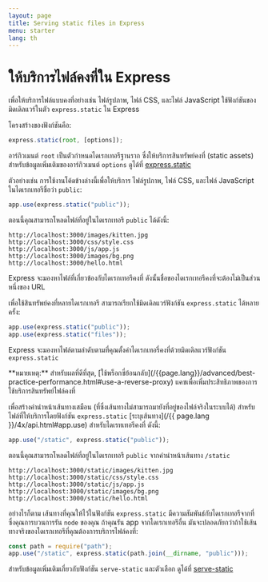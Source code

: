 ```yaml
---
layout: page
title: Serving static files in Express
menu: starter
lang: th
---
```


# ให้บริการไฟล์คงที่ใน Express

เพื่อให้บริการไฟล์แบบคงที่อย่างเช่น ไฟล์รูปภาพ, ไฟล์ CSS, และไฟล์ JavaScript ใช้ฟังก์ชันของมิดเดิลแวร์ในตัว `express.static` ใน Express

โครงสร้างของฟังก์ชันคือ:

```js
express.static(root, [options]);
```

อาร์กิวเมนต์ `root` เป็นตัวกำหนดไดเรกเทอรีฐานราก ซึ่งให้บริการสินทรัพย์คงที่ (static assets)
สำหรับข้อมูลเพิ่มเติมของอาร์กิวเมนต์ `options` ดูได้ที่ [express.static](/{{page.lang}}/4x/api.html#express.static)

ตัวอย่างเช่น การใช้งานโค้ดข้างล่างนี้เพื่อให้บริการ ไฟล์รูปภาพ, ไฟล์ CSS, และไฟล์ JavaScript ในไดเรกเทอรีชื่อว่า `public`:

```js
app.use(express.static("public"));
```

ตอนนี้คุณสามารถโหลดไฟล์ที่อยู่ในไดเรกเทอรี `public` ได้ดังนี้:

```plain-text
http://localhost:3000/images/kitten.jpg
http://localhost:3000/css/style.css
http://localhost:3000/js/app.js
http://localhost:3000/images/bg.png
http://localhost:3000/hello.html
```

<div class="doc-box doc-info">
Express จะมองหาไฟล์ที่เกี่ยวข้องกับไดเรกเทอรีคงที่ ดังนั้นชื่อของไดเรกเทอรีคงที่จะต้องไม่เป็นส่วนหนึ่งของ URL
</div>

เพื่อใช้สินทรัพย์คงที่หลายไดเรกเทอรี สามารถเรียกใช้มิดเดิลแวร์ฟังก์ชัน `express.static` ได้หลายครั้ง:

```js
app.use(express.static("public"));
app.use(express.static("files"));
```

Express จะมองหาไฟล์ตามลำดับตามที่คุณตั้งค่าไดเรกเทอรี่คงที่ด้วยมิดเดิลแวร์ฟังก์ชัน `express.static`

<div class="doc-box doc-info" markdown="1">**หมายเหตุ:** สำหรับผลที่ดีที่สุด, [ใช้พร็อกซี่ย้อนกลับ](/{{page.lang}}/advanced/best-practice-performance.html#use-a-reverse-proxy) แคซเพื่อเพิ่มประสิทธิภาพของการใช้บริการสินทรัพย์ไฟล์คงที่
</div>

เพื่อสร้างคำนำหน้าเส้นทางเสมือน (ที่ซึ่งเส้นทางไม่สามารถมายังที่อยู่ของไฟล์จริงในระบบได้) สำหรับไฟล์ที่ให้บริการโดยฟังก์ชัน `express.static` [ระบุเส้นทาง](/{{ page.lang }}/4x/api.html#app.use) สำหรับไดเรทเทอรีคงที่ ดังนี้:

```js
app.use("/static", express.static("public"));
```

ตอนนี้คุณสามารถโหลดไฟล์ที่อยู่ในไดเรกเทอรี `public` จากคำนำหน้าเส้นทาง `/static`

```plain-text
http://localhost:3000/static/images/kitten.jpg
http://localhost:3000/static/css/style.css
http://localhost:3000/static/js/app.js
http://localhost:3000/static/images/bg.png
http://localhost:3000/static/hello.html
```

อย่างไรก็ตาม เส้นทางที่คุณให้ไว้ในฟังก์ชัน `express.static` มีความสัมพันธ์กับไดเรกเทอรีจากที่ซึ่งคุณการบวนการรัน `node` ของคุณ ถ้าคุณรัน app จากไดเรกเทอรีอื่น มันจะปลอดภัยกว่าถ้าใช้เส้นทางจริงของไดเรกเทอรีที่คุณต้องการบริการไฟล์คงที่:

```js
const path = require("path");
app.use("/static", express.static(path.join(__dirname, "public")));
```

สำหรับข้อมูลเพิ่มเติมเกี่ยวกับฟังก์ชัน `serve-static` และตัวเลือก ดูได้ที่ [serve-static](/resources/middleware/serve-static.html)
